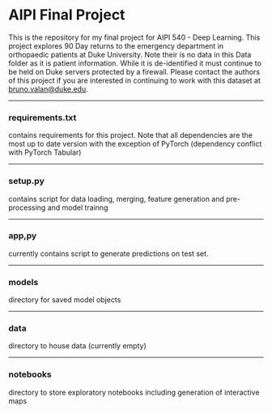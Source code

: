 # AIPI Final Project
This is the repository for my final project for AIPI 540 - Deep Learning. This project explores 90 Day returns to the emergency department in orthopaedic patients at Duke University. Note their is no data in this Data folder as it is patient information. While it is de-identified it must continue to be held on Duke servers protected by a firewall. Please contact the authors of this project if you are interested in continuing to work with this dataset at bruno.valan@duke.edu. 
***

### requirements.txt 
contains requirements for this project. Note that all dependencies are the most up to date version with the exception of PyTorch (dependency conflict with PyTorch Tabular)
***

### setup.py 
contains script for data loading, merging, feature generation and pre-processing and model trainng 
*** 

### app,py 
currently contains script to generate predictions on test set. 
***

### models 
directory for saved model objects
***

### data 
directory to house data (currently empty)
***

### notebooks 
directory to store exploratory notebooks including generation of interactive maps
